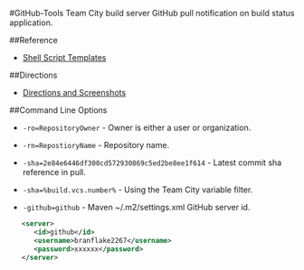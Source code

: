 #GitHub-Tools
Team City build server GitHub pull notification on build status application.

##Reference
* [Shell Script Templates](https://github.com/ArcBees/GitHub-Tools/tree/master/Github-Tools/src/main/resources/com/arcbees/run)

##Directions
* [Directions and Screenshots](http://c.gwt-examples.com/home/maven/build-server/team-city/github-pull-notification-app)

##Command Line Options
* `-ro=RepositoryOwner` - Owner is either a user or organization.

* `-rn=RepostioryName` - Repository name.

* `-sha=2e84e6446df300cd572930869c5ed2be8ee1f614` - Latest commit sha reference in pull. 
* `-sha=%build.vcs.number%` - Using the Team City variable filter.  
  
* `-github=github` - Maven ~/.m2/settings.xml GitHub server id.
```xml
   <server>
      <id>github</id>
      <username>branflake2267</username>
      <password>xxxxxx</password>
   </server>
```
